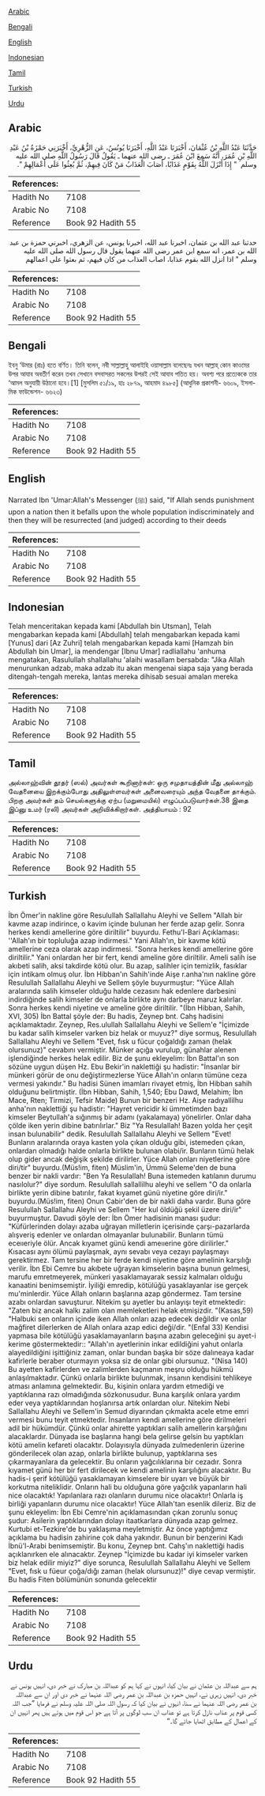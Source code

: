 [Arabic](#arabic)

[Bengali](#bengali)

[English](#english)

[Indonesian](#indonesian)

[Tamil](#tamil)

[Turkish](#turkish)

[Urdu](#urdu)

## Arabic


<div dir="rtl" lang="ar" style={{fontSize:'larger',backgroundColor:'#f8f9fa',padding:20}}>
حَدَّثَنَا عَبْدُ اللَّهِ بْنُ عُثْمَانَ، أَخْبَرَنَا عَبْدُ اللَّهِ، أَخْبَرَنَا يُونُسُ، عَنِ الزُّهْرِيِّ، أَخْبَرَنِي حَمْزَةُ بْنُ عَبْدِ اللَّهِ بْنِ عُمَرَ، أَنَّهُ سَمِعَ ابْنَ عُمَرَ ـ رضى الله عنهما ـ يَقُولُ قَالَ رَسُولُ اللَّهِ صلى الله عليه وسلم ‏ "‏ إِذَا أَنْزَلَ اللَّهُ بِقَوْمٍ عَذَابًا، أَصَابَ الْعَذَابُ مَنْ كَانَ فِيهِمْ، ثُمَّ بُعِثُوا عَلَى أَعْمَالِهِمْ ‏"‏‏.‏
</div>
<div style={{backgroundColor:'#f8f9fa',padding:20, marginBottom: 10}}><table> <thead> <tr> <th>References:</th> <th></th> </tr> </thead> <tbody><tr><td>Hadith No</td><td>7108</td></tr><tr><td>Arabic No</td><td>7108</td></tr><tr><td>Reference</td><td>Book 92 Hadith 55</td></tr></tbody></table></div>


<div dir="rtl" lang="ar" style={{fontSize:'larger',backgroundColor:'#f8f9fa',padding:20}}>
حدثنا عبد الله بن عثمان، اخبرنا عبد الله، اخبرنا يونس، عن الزهري، اخبرني حمزة بن عبد الله بن عمر، انه سمع ابن عمر رضى الله عنهما يقول قال رسول الله صلى الله عليه وسلم " اذا انزل الله بقوم عذابا، اصاب العذاب من كان فيهم، ثم بعثوا على اعمالهم
</div>
<div style={{backgroundColor:'#f8f9fa',padding:20, marginBottom: 10}}><table> <thead> <tr> <th>References:</th> <th></th> </tr> </thead> <tbody><tr><td>Hadith No</td><td>7108</td></tr><tr><td>Arabic No</td><td>7108</td></tr><tr><td>Reference</td><td>Book 92 Hadith 55</td></tr></tbody></table></div>

## Bengali


<div dir="ltr" lang="bn" style={{fontSize:'larger',backgroundColor:'#f8f9fa',padding:20}}>
ইবনু ‘উমার (রাঃ) হতে বর্ণিত। তিনি বলেন, নবী সাল্লাল্লাহু আলাইহি ওয়াসাল্লাম বলেছেনঃ যখন আল্লাহ্ কোন কাওমের উপর আযাব অবতীর্ণ করেন তখন সেখানে বসবাসরত সকলের উপরই সেই আযাব পতিত হয়। অবশ্য পরে প্রত্যেককে তার ‘আমল অনুযায়ী উঠানো হবে।[1] [মুসলিম ৫১/১৯, হাঃ ২৮৭৯, আহমাদ ৪৯৮৫] (আধুনিক প্রকাশনী- ৬৬০৯, ইসলামিক ফাউন্ডেশন- ৬৬২৩)
</div>
<div style={{backgroundColor:'#f8f9fa',padding:20, marginBottom: 10}}><table> <thead> <tr> <th>References:</th> <th></th> </tr> </thead> <tbody><tr><td>Hadith No</td><td>7108</td></tr><tr><td>Arabic No</td><td>7108</td></tr><tr><td>Reference</td><td>Book 92 Hadith 55</td></tr></tbody></table></div>

## English


<div dir="ltr" lang="en" style={{fontSize:'larger',backgroundColor:'#f8f9fa',padding:20}}>
Narrated Ibn 'Umar:Allah's Messenger (ﷺ) said, "If Allah sends punishment upon a nation then it befalls upon the whole population indiscriminately and then they will be resurrected (and judged) according to their deeds
</div>
<div style={{backgroundColor:'#f8f9fa',padding:20, marginBottom: 10}}><table> <thead> <tr> <th>References:</th> <th></th> </tr> </thead> <tbody><tr><td>Hadith No</td><td>7108</td></tr><tr><td>Arabic No</td><td>7108</td></tr><tr><td>Reference</td><td>Book 92 Hadith 55</td></tr></tbody></table></div>

## Indonesian


<div dir="ltr" lang="id" style={{fontSize:'larger',backgroundColor:'#f8f9fa',padding:20}}>
Telah menceritakan kepada kami [Abdullah bin Utsman], Telah mengabarkan kepada kami [Abdullah] telah mengabarkan kepada kami [Yunus] dari [Az Zuhri] telah mengabarkan kepada kami [Hamzah bin Abdullah bin Umar], ia mendengar [Ibnu Umar] radliallahu 'anhuma mengatakan, Rasulullah shallallahu 'alaihi wasallam bersabda: "Jika Allah menurunkan adzab, maka adzab itu akan mengenai siapa saja yang berada ditengah-tengah mereka, lantas mereka dihisab sesuai amalan mereka
</div>
<div style={{backgroundColor:'#f8f9fa',padding:20, marginBottom: 10}}><table> <thead> <tr> <th>References:</th> <th></th> </tr> </thead> <tbody><tr><td>Hadith No</td><td>7108</td></tr><tr><td>Arabic No</td><td>7108</td></tr><tr><td>Reference</td><td>Book 92 Hadith 55</td></tr></tbody></table></div>

## Tamil


<div dir="ltr" lang="ta" style={{fontSize:'larger',backgroundColor:'#f8f9fa',padding:20}}>
அல்லாஹ்வின் தூதர் (ஸல்) அவர்கள் கூறினார்கள்: ஒரு சமுதாயத்தின் மீது அல்லாஹ் வேதனையை இறக்கும்போது அதிலுள்ளவர்கள் அனைவரையும் அந்த வேதனை தாக்கும். பிறகு அவர்கள் தம் செயல்களுக்கு ஏற்ப (மறுமையில்) எழுப்பப்படுவார்கள்.38 இதை இப்னு உமர் (ரலி) அவர்கள் அறிவிக்கிறார்கள். அத்தியாயம் : 92
</div>
<div style={{backgroundColor:'#f8f9fa',padding:20, marginBottom: 10}}><table> <thead> <tr> <th>References:</th> <th></th> </tr> </thead> <tbody><tr><td>Hadith No</td><td>7108</td></tr><tr><td>Arabic No</td><td>7108</td></tr><tr><td>Reference</td><td>Book 92 Hadith 55</td></tr></tbody></table></div>

## Turkish


<div dir="ltr" lang="tr" style={{fontSize:'larger',backgroundColor:'#f8f9fa',padding:20}}>
İbn Ömer'in nakline göre Resulullah Sallallahu Aleyhi ve Sellem "Allah bir kavme azap indirince, o kavim içinde bulunan her ferde azap gelir. Sonra herkes kendi amellerine göre diriltilir" buyurdu. Fethu'l-Bari Açıklaması: ''Allah'ın bir topluluğa azap indirmesi." Yani Allah'ın, bir kavme kötü amellerine ceza olarak azap indirmesi. "Sonra herkes kendi amellerine göre diriltilir." Yani onlardan her bir fert, kendi ameline göre diriltilir. Ameli salih ise akıbeti salih, aksi takdirde kötü olur. Bu azap, salihler için temizlik, fasıklar için intikam olmuş olur. İbn Hibban'ın Sahih'inde Aişe r.anha'nın nakline göre Resulullah Sallallahu Aleyhi ve Sellem şöyle buyurmuştur: "Yüce Allah aralarında salih kimseler olduğu halde cezasını hak edenlere darbesini indirdiğinde salih kimseler de onlarla birlikte aynı darbeye maruz kalırlar. Sonra herkes kendi niyetine ve ameline göre diriltilir. "(İbn Hibban, Sahih, XVI, 305) İbn Battal şöyle der: Bu hadis, Zeynep bnt. Cahş hadisini açıklamaktadır. Zeynep, Res.ulullah Sallallahu Aleyhi ve Sellem'e "İçimizde bu kadar salih kimseler varken biz helak or muyuz?" diye sormuş, Resulullah Sallallahu Aleyhi ve Sellem "Evet, fısk u fücur çoğaldığı zaman (helak olursunuz)" cevabını vermiştir. Münker açığa vurulup, günahlar alenen işlendiğinde herkes helak edilir. Biz de şunu ekleyelim: İbn Battal'ın son sözüne uygun düşen Hz. Ebu Bekir'in naklettiği şu hadistir: "İnsanlar bir münkeri görür de onu değiştirmezlerse Yüce Allah'ın onların tümüne ceza vermesi yakındır." Bu hadisi Sünen imamları rivayet etmiş, İbn Hibban sahih olduğunu belirtmiştir. (İbn Hibban, Sahih, 1,540; Ebu Dawd, Melahim; İbn Mace, Rten; Tirmizi, Tefsir Maide) Bunun bir benzeri Hz. Aişe radıyallilhu anha'nın naklettiği şu hadistir: "Hayret vericidir ki ümmetimden bazı kimseler Beytullah'a sığınmış bir adamı (yakalamaya) yönelirler. Onlar daha çölde iken yerin dibine batırılırlar." Biz "Ya Resulallah! Bazen yolda her çeşit insan bulunabilir" dedik. Resulullah Sallallahu Aleyhi ve Sellem "Evet! Bunların aralarında oraya kasten yola çıkan olduğu gibi, istemeden çıkan, onlardan olmadığı halde onlarla birlikte bulunan olabi/ir. Bunların tümü helak olup gider ancak değişik şekilde dirilirler. Yüce Allah onları niyetlerine göre diri/tir" buyurdu.(Müs!im, fiten) Müslim'in, Ümmü Seleme'den de buna benzer bir nakli vardır: "Ben Ya Resulallah! Buna istemeden katılanın durumu nasılolur?" diye sordum. Resulullah sallallilhu aleyhi ve sellem "O da onlarla birlikte yerin dibine batırılır, fakat kıyamet günü niyetine göre diri/ir." buyurdu.(Müs!im, fiten) Onun Cabir'den de bir nakli daha vardır. Buna göre Resulullah Sallallahu Aleyhi ve Sellem "Her kul öldüğü şekil üzere diri/ir" buyurmuştur. Davudi şöyle der: İbn Ömer hadisinin manası şudur: "Küfürlerinden dolayı azaba uğrayan milletlerin içerisinde çarşı-pazarlarda alışveriş edenler ve onlardan olmayanlar bulunabilir. Bunların tümü eceııeriyle ölür. Ancak kıyamet günü kendi ameııerine göre dirilirler." Kısacası aynı ölümü paylaşmak, aynı sevabı veya cezayı paylaşmayı gerektirmez. Tam tersine her bir ferde kendi niyetine göre amelinin karşılığı verilir. İbn Ebi Cemre bu akıbete uğrayan kimselerin başına bunun gelmesi, marufu emretmeyerek, münkeri yasaklamayarak sessiz kalmaları olduğu kanaatini benimsemiştir. İyiliği emredip, kötülüğü yasaklayanlar ise gerçek mu'minlerdir. Yüce Allah onların başlarına azap göndermez. Tam tersine azabı onlardan savuşturur. Nitekim şu ayetler bu anlayışı teyit etmektedir: "Zaten biz ancak halkı zalim olan memleketleri helak etmişizdir. "(Kasas,59) "Halbuki sen onların içinde iken Allah onları azap edecek değildir ve onlar mağfiret dilerlerken de Allah onlara azap edici deği/dir. "(Enfal 33) Kendisi yapmasa bile kötülüğü yasaklamayanların başına azabın geleceğini şu ayet-i kerime göstermektedir:: "Allah'ın ayetlerinin inkar edildiğini yahut onlarla alayedildiğini işittiğiniz zaman, onlar bundan başka bir söze dalıneaya kadar kafirlerle beraber oturmayın yoksa siz de onlar gibi olursunuz. "(Nisa 140) Bu ayetten kafirlerden ve zalimlerden kaçmanın meşru olduğu hükmü anlaşılmaktadır. Çünkü onlarla birlikte bulunmak, insanın kendisini tehlikeye atması anlamına gelmektedir. Bu, kişinin onlara yardım etmediği ve yaptıklarına razı olmadığında sözkonusudur. Buna karşılık onlara yardım eder veya yaptıklarından hoşlanırsa artık onlardan olur. Nitekim Nebi Sallallahu Aleyhi ve Sellem'in Semud diyarından çıkmakta acele etme emri vermesi bunu teyit etmektedir. İnsanların kendi amellerine göre dirilmeleri adil bir hükümdür. Çünkü onlar ahirette yaptıkları salih amellerin karşılığını alacaklardır. Dünyada ise başlarına hangi bela gelirse gelsin bu yaptıkları kötü amelin kefareti olacaktır. Dolayısıyla dünyada zulmedenlerin üzerine gönderilecek olan azap, onlarla birlikte bulunup, yaptıklarına ses çıkarmayanlara da gelecektir. Bu onların yağcılıklarına bir cezadır. Sonra kıyamet günü her bir fert dirilecek ve kendi amelinin karşılığını alacaktır. Bu hadis-i şerif kötülüğü yasaklamayan kimselere bir uyarı ve büyük bir korkutma niteliklidir. Onların hali bu olduğuna göre yağcılık yapanların hali nice olacaktık! Yapılanlara razı olanların durumu nice olacaktır! Onlarla iş birliği yapanların durumu nice olacaktır! Yüce Allah'tan esenlik dileriz. Biz de şunu ekleyelim: İbn Ebi Cemre'nin açıklamasından çıkan zorunlu sonuç şudur: Asilerin yaptıklarından dolayı itaatkarlara dünyada azap gelmez. Kurtubi et-Tezkire'de bu yaklaşıma meyletmiştir. Az önce yaptığımız açıklama bu hadisin zahirine çok daha yakındır. Bunun bir benzerini Kadı İbnü'l-Arabi benimsemiştir. Bu konu, Zeynep bnt. Cahş'ın naklettiği hadis açıklanırken ele alınacaktır. Zeynep "İçimizde bu kadar iyi kimseler varken biz helak edilir miyiz?" diye sorunca, Resulullah Sallallahu Aleyhi ve Sellem "Evet, fısk u füeur çoğa/dığı zaman (helak olursunuz)!" diye cevap vermiştir. Bu hadis Fiten bölümünün sonunda gelecektir
</div>
<div style={{backgroundColor:'#f8f9fa',padding:20, marginBottom: 10}}><table> <thead> <tr> <th>References:</th> <th></th> </tr> </thead> <tbody><tr><td>Hadith No</td><td>7108</td></tr><tr><td>Arabic No</td><td>7108</td></tr><tr><td>Reference</td><td>Book 92 Hadith 55</td></tr></tbody></table></div>

## Urdu


<div dir="rtl" lang="ur" style={{fontSize:'larger',backgroundColor:'#f8f9fa',padding:20}}>
ہم سے عبداللہ بن عثمان نے بیان کیا، انہوں نے کہا ہم کو عبداللہ بن مبارک نے خبر دی، انہیں یونس نے خبر دی، انہیں زہری نے، انہیں حمزہ بن عبداللہ بن عمر رضی اللہ عنہما نے خبر دی اور ان سے عبداللہ بن عمر رضی اللہ عنہما نے سنا، انہوں نے بیان کیا کہ رسول اللہ صلی اللہ علیہ وسلم نے فرمایا ”جب اللہ کسی قوم پر عذاب نازل کرتا ہے تو عذاب ان سب لوگوں پر آتا ہے جو اس قوم میں ہوتے ہیں پھر انہیں ان کے اعمال کے مطابق اٹھایا جائے گا۔“
</div>
<div style={{backgroundColor:'#f8f9fa',padding:20, marginBottom: 10}}><table> <thead> <tr> <th>References:</th> <th></th> </tr> </thead> <tbody><tr><td>Hadith No</td><td>7108</td></tr><tr><td>Arabic No</td><td>7108</td></tr><tr><td>Reference</td><td>Book 92 Hadith 55</td></tr></tbody></table></div>